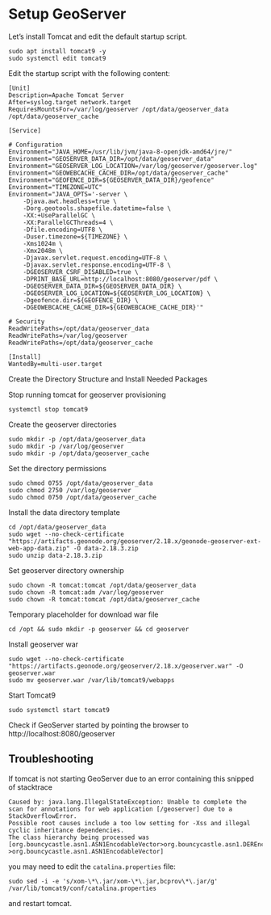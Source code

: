 # Setup GeoServer

Let’s install Tomcat and edit the default startup script.
```
sudo apt install tomcat9 -y
sudo systemctl edit tomcat9
```

Edit the startup script with the following content:

```
[Unit]
Description=Apache Tomcat Server
After=syslog.target network.target
RequiresMountsFor=/var/log/geoserver /opt/data/geoserver_data /opt/data/geoserver_cache

[Service]

# Configuration
Environment="JAVA_HOME=/usr/lib/jvm/java-8-openjdk-amd64/jre/"
Environment="GEOSERVER_DATA_DIR=/opt/data/geoserver_data"
Environment="GEOSERVER_LOG_LOCATION=/var/log/geoserver/geoserver.log"
Environment="GEOWEBCACHE_CACHE_DIR=/opt/data/geoserver_cache"
Environment="GEOFENCE_DIR=${GEOSERVER_DATA_DIR}/geofence"
Environment="TIMEZONE=UTC"
Environment="JAVA_OPTS='-server \
    -Djava.awt.headless=true \
    -Dorg.geotools.shapefile.datetime=false \
    -XX:+UseParallelGC \
    -XX:ParallelGCThreads=4 \
    -Dfile.encoding=UTF8 \
    -Duser.timezone=${TIMEZONE} \
    -Xms1024m \
    -Xmx2048m \
    -Djavax.servlet.request.encoding=UTF-8 \
    -Djavax.servlet.response.encoding=UTF-8 \
    -DGEOSERVER_CSRF_DISABLED=true \
    -DPRINT_BASE_URL=http://localhost:8080/geoserver/pdf \
    -DGEOSERVER_DATA_DIR=${GEOSERVER_DATA_DIR} \
    -DGEOSERVER_LOG_LOCATION=${GEOSERVER_LOG_LOCATION} \
    -Dgeofence.dir=${GEOFENCE_DIR} \
    -DGEOWEBCACHE_CACHE_DIR=${GEOWEBCACHE_CACHE_DIR}'"

# Security
ReadWritePaths=/opt/data/geoserver_data
ReadWritePaths=/var/log/geoserver
ReadWritePaths=/opt/data/geoserver_cache

[Install]
WantedBy=multi-user.target
```

Create the Directory Structure and Install Needed Packages

Stop running tomcat for geoserver provisioning
```
systemctl stop tomcat9
```

Create the geoserver directories
```
sudo mkdir -p /opt/data/geoserver_data
sudo mkdir -p /var/log/geoserver
sudo mkdir -p /opt/data/geoserver_cache
```
Set the directory permissions
```
sudo chmod 0755 /opt/data/geoserver_data
sudo chmod 2750 /var/log/geoserver
sudo chmod 0750 /opt/data/geoserver_cache
```

Install the data directory template
```
cd /opt/data/geoserver_data
sudo wget --no-check-certificate "https://artifacts.geonode.org/geoserver/2.18.x/geonode-geoserver-ext-web-app-data.zip" -O data-2.18.3.zip
sudo unzip data-2.18.3.zip
```

Set geoserver directory ownership
```
sudo chown -R tomcat:tomcat /opt/data/geoserver_data
sudo chown -R tomcat:adm /var/log/geoserver
sudo chown -R tomcat:tomcat /opt/data/geoserver_cache
```

Temporary placeholder for download war file
```
cd /opt && sudo mkdir -p geoserver && cd geoserver
```

Install geoserver war
```
sudo wget --no-check-certificate "https://artifacts.geonode.org/geoserver/2.18.x/geoserver.war" -O geoserver.war
sudo mv geoserver.war /var/lib/tomcat9/webapps
```

Start Tomcat9
```
sudo systemctl start tomcat9
```

Check if GeoServer started by pointing the browser to http://localhost:8080/geoserver

## Troubleshooting

If tomcat is not starting GeoServer due to an error containing this snipped of stacktrace
```
Caused by: java.lang.IllegalStateException: Unable to complete the scan for annotations for web application [/geoserver] due to a StackOverflowError. 
Possible root causes include a too low setting for -Xss and illegal cyclic inheritance dependencies. 
The class hierarchy being processed was [org.bouncycastle.asn1.ASN1EncodableVector>org.bouncycastle.asn1.DEREncodableVector->org.bouncycastle.asn1.ASN1EncodableVector]
```

you may need to edit the `catalina.properties` file:
```
sudo sed -i -e 's/xom-\*\.jar/xom-\*\.jar,bcprov\*\.jar/g' /var/lib/tomcat9/conf/catalina.properties
```
and restart tomcat.
